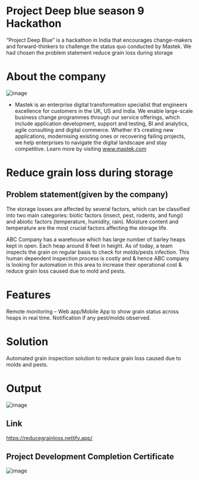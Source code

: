 # Project Deep blue season 9 Hackathon
“Project Deep Blue” is a hackathon in India that encourages change-makers and forward-thinkers to challenge the status quo conducted by Mastek. We had chosen the problem statement reduce grain loss during storage
# About the company
![image](https://github.com/user-attachments/assets/3329591e-5a4a-4e3d-b31c-2deece971466)
- Mastek is an enterprise digital transformation specialist that engineers excellence for customers in the UK, US and India. We enable large-scale business change programmes through our service offerings, which include application development, support and testing, BI and analytics, agile consulting and digital commerce. Whether it’s creating new applications, modernising existing ones or recovering failing projects, we help enterprises to navigate the digital landscape and stay competitive.
Learn more by visiting www.mastek.com
# Reduce grain loss during storage
## Problem statement(given by the company)
The storage losses are affected by several factors, which can be classified into two main categories: biotic factors (insect, pest, rodents, and fungi) and abiotic factors (temperature, humidity, rain). Moisture content and temperature are the most crucial factors affecting the storage life.

ABC Company has a warehouse which has large number of barley heaps kept in open. Each heap around 8 feet in height. As of today, a team inspects the grain on regular basis to check for molds/pests infection. This human dependent inspection process is costly and & hence ABC company is looking for automation in this area to increase their operational cost & reduce grain loss caused due to mold and pests.
# Features
Remote monitoring – Web app/Mobile App to show grain status across heaps in real time.
Notification if any pest/molds observed.
# Solution
Automated grain inspection solution to reduce grain loss caused due to molds and pests.

# Output
![image](https://github.com/user-attachments/assets/4280b8cd-faeb-46aa-a968-ee4336811e9c)
## Link
https://reducegrainloss.netlify.app/
## Project Development Completion Certificate
![image](https://github.com/user-attachments/assets/15e7ca2d-0149-4e25-ba88-4b569d851434)
